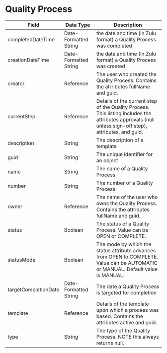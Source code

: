 # Quality Process

| Field  | Data Type  | Description  |
|  --- |  --- |  --- | 
| completedDateTime  | Date-Formatted String  | the date and time \(in Zulu format\) a Quality Process was completed  |
| creationDateTime  | Date-Formatted String  | the date and time \(in Zulu format\) a Quality Process was created  |
| creator  | Reference  | The user who created the Quality Process. Contains the atrributes fullName and guid.  |
| currentStep  | Reference  | Details of the current step of the Quality Process. This listing includes the attributes approvals \(null unless sign-off step\), attributes, and guid.  |
| description  | String  | The description of a template  |
| guid  | String  | The unique identifier for an object  |
| name  | String  | The name of a Quality Process  |
| number  | String  | The number of a Quality Process  |
| owner  | Reference  | The name of the user who owns the Quality Process. Contains the attributes fullName and guid.  |
| status  | Boolean  | The status of a Quality Process. Value can be OPEN or COMPLETE.  |
| statusMode  | Boolean  | The mode by which the status attribute advances from OPEN to COMPLETE. Value can be AUTOMATIC or MANUAL. Default value is MANUAL.  |
| targetCompletionDate  | Date-Formatted String  | The date a Quality Process is targeted for completion  |
| template  | Reference  | Details of the template upon which a process was based. Contains the attributes active and guid.  |
| type  | String  | The type of the Quality Process. NOTE this always returns null.  |

